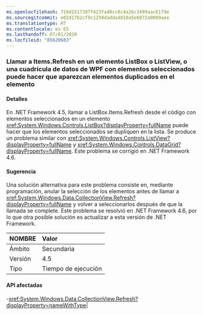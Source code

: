 ```yaml
---
ms.openlocfilehash: 710d1517397f423fa40cc0c4a26c3499aac6179e
ms.sourcegitcommit: e02d17b2cf9c1258dadda4810a5e6072a0089aee
ms.translationtype: HT
ms.contentlocale: es-ES
ms.lasthandoff: 07/01/2020
ms.locfileid: "85620683"
---
```

### <a name="calling-itemsrefresh-on-a-wpf-listbox-listview-or-datagrid-with-items-selected-can-cause-duplicate-items-to-appear-in-the-element"></a>Llamar a Items.Refresh en un elemento ListBox o ListView, o una cuadrícula de datos de WPF con elementos seleccionados puede hacer que aparezcan elementos duplicados en el elemento

#### <a name="details"></a>Detalles

En .NET Framework 4.5, llamar a ListBox.Items.Refresh desde el código con elementos seleccionados en un elemento <xref:System.Windows.Controls.ListBox?displayProperty=fullName> puede hacer que los elementos seleccionados se dupliquen en la lista. Se produce un problema similar con <xref:System.Windows.Controls.ListView?displayProperty=fullName> y <xref:System.Windows.Controls.DataGrid?displayProperty=fullName>. Este problema se corrigió en .NET Framework 4.6.

#### <a name="suggestion"></a>Sugerencia

Una solución alternativa para este problema consiste en, mediante programación, anular la selección de los elementos antes de llamar a <xref:System.Windows.Data.CollectionView.Refresh?displayProperty=fullName> y volver a seleccionarlos después de que la llamada se complete. Este problema se resolvió en .NET Framework 4.6, por lo que otra posible solución es actualizar a esta versión de .NET Framework.

| NOMBRE    | Valor       |
|:--------|:------------|
| Ámbito   |Secundaria|
|Versión|4.5|
|Tipo|Tiempo de ejecución

#### <a name="affected-apis"></a>API afectadas

-<xref:System.Windows.Data.CollectionView.Refresh?displayProperty=nameWithType></li></ul>|
